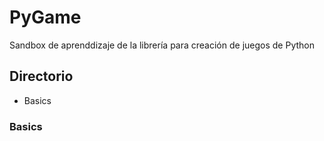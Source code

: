 # PyGame
Sandbox de aprenddizaje de la librería para creación de juegos de Python

## Directorio

* Basics


### Basics
 
